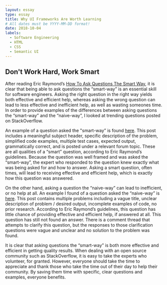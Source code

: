 ```yaml
---
layout: essay
type: essay
title: Why UI Frameworks Are Worth Learning
# All dates must be YYYY-MM-DD format!
date: 2018-10-04
labels:
  - Software Engineering
  - HTML
  - CSS
  - Semantic UI
---
```


<h2>Don't Work Hard, Work Smart</h2>

After reading Eric Raymond’s [How To Ask Questions The Smart Way](http://www.catb.org/esr/faqs/smart-questions.html), it is clear that being able to ask questions the “smart-way” is an essential skill for software engineers. Asking the right question in the right way yields both effective and efficient help, whereas asking the wrong question can lead to less effective and inefficient help, as well as wasting someones time. In order to provide examples of the differences between asking questions the “smart-way” and the “naive-way”, I looked at trending questions posted on StackOverflow. 

An example of a question asked the "smart-way” is found [here](https://stackoverflow.com/questions/51822513/in-javascript-how-to-execute-next-function-from-an-array-of-functions). This post includes a meaningful subject header, specific description of the problem, simplified code examples, multiple test cases, expected output, grammatically correct, and is posted under a relevant forum topic. These are all qualities of a “smart” question, according to Eric Raymond’s guidelines. Because the question was well framed and was asked the “smart-way”, the expert who responded to the question knew exactly what was being asked for and how to answer. Asking a smart question, often times, will lead to receiving effective and efficient help, which is exactly how this question was answered.

On the other hand, asking a question the “naive-way” can lead to inefficient, or no help at all. An example I found of a question asked the “naive-way” is [here](https://stackoverflow.com/questions/52214206/how-to-check-if-any-str-in-list-is-in-a-str-variable). This post contains multiple problems including a vague title, unclear description of problem / desired output, incomplete examples of code, no prior research. According to Eric Raymond’s guidelines, this question has little chance of providing effective and efficient help, if answered at all. This question has still not found an answer. There is a comment thread that attempts to clarify this question, but the responses to those clarification questions were vague and unclear and no solution to the problem was found.

It is clear that asking questions the “smart-way” is both more effective and efficient in getting quality results. When dealing with an open source community such as StackOverflow, it is easy to take the experts who volunteer, for granted. However, everyone should take the time to appreciate and thank those who take the time out of their day to help their community. By saving them time with specific, clear questions and examples, everyone benefits. 
